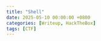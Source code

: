 ```yaml
---
title: "Shell"
date: 2025-05-10 00:00:00 +0800
categories: [Writeup, HackTheBox]
tags: [CTF]
---
```

